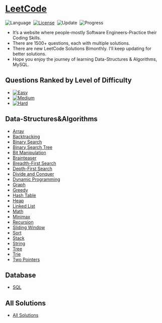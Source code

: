 # [LeetCode](https://leetcode.com/problemset/all/)

![Language](https://img.shields.io/badge/Language-C%20%2F%20C++-255fcc.svg)&nbsp;
[![License](https://img.shields.io/badge/License-MIT-orange.svg)](./LICENSE)&nbsp;
![Update](https://img.shields.io/badge/Update-Monthly-purple.svg)&nbsp;
![Progress](https://img.shields.io/badge/Progress-394%20%2F%201537-brightgreen.svg)&nbsp;

* It’s a website where people-mostly Software Engineers-Practice their Coding Skills.
* There are 1500+ questions, each with multiple solutions.
* There are new LeetCode Solutions Bimonthly. I'll keep updating for better solutions.
* Hope you enjoy the journey of learning Data-Structures & Algorithms, MySQL.

## Questions Ranked by Level of Difficulty

* [![Easy](https://img.shields.io/badge/Easy%20254-63e13d.svg)](https://github.com/PrakharPipersania/LeetCode-Solutions/tree/master/Questions%20Level-Wise/Easy)
* [![Medium](https://img.shields.io/badge/Medium%20136-ffcc00.svg)](https://github.com/PrakharPipersania/LeetCode-Solutions/tree/master/Questions%20Level-Wise/Medium)
* [![Hard](https://img.shields.io/badge/Hard%204-d30000.svg)](https://github.com/PrakharPipersania/LeetCode-Solutions/tree/master/Questions%20Level-Wise/Hard)

## Data-Structures&Algorithms

* [Array](https://github.com/PrakharPipersania/LeetCode-Solutions/tree/master/Array)
* [Backtracking](https://github.com/PrakharPipersania/LeetCode-Solutions/tree/master/Backtracking)
* [Binary Search](https://github.com/PrakharPipersania/LeetCode-Solutions/tree/master/Binary%20Search)
* [Binary Search Tree](https://github.com/PrakharPipersania/LeetCode-Solutions/tree/master/Binary%20Search%20Tree)
* [Bit Manipulation](https://github.com/PrakharPipersania/LeetCode-Solutions/tree/master/Bit%20Manipulation)
* [Brainteaser](https://github.com/PrakharPipersania/LeetCode-Solutions/tree/master/Brainteaser)
* [Breadth-First Search](https://github.com/PrakharPipersania/LeetCode-Solutions/tree/master/Breadth-first%20Search)
* [Depth-First Search](https://github.com/PrakharPipersania/LeetCode-Solutions/tree/master/Depth-first%20Search)
* [Divide and Conquer](https://github.com/PrakharPipersania/LeetCode-Solutions/tree/master/Divide%20and%20Conquer)
* [Dynamic Programming](https://github.com/PrakharPipersania/LeetCode-Solutions/tree/master/Dynamic%20Programming)
* [Graph](https://github.com/PrakharPipersania/LeetCode-Solutions/tree/master/Graph)
* [Greedy](https://github.com/PrakharPipersania/LeetCode-Solutions/tree/master/Greedy)
* [Hash Table](https://github.com/PrakharPipersania/LeetCode-Solutions/tree/master/Hash%20Table)
* [Heap](https://github.com/PrakharPipersania/LeetCode-Solutions/tree/master/Heap)
* [Linked List](https://github.com/PrakharPipersania/LeetCode-Solutions/tree/master/Linked%20List)
* [Math](https://github.com/PrakharPipersania/LeetCode-Solutions/tree/master/Math)
* [Minimax](https://github.com/PrakharPipersania/LeetCode-Solutions/tree/master/Minimax)
* [Recursion](https://github.com/PrakharPipersania/LeetCode-Solutions/tree/master/Recursion)
* [Sliding Window](https://github.com/PrakharPipersania/LeetCode-Solutions/tree/master/Sliding%20Window)
* [Sort](https://github.com/PrakharPipersania/LeetCode-Solutions/tree/master/Sort)
* [Stack](https://github.com/PrakharPipersania/LeetCode-Solutions/tree/master/Stack)
* [String](https://github.com/PrakharPipersania/LeetCode-Solutions/tree/master/String)
* [Tree](https://github.com/PrakharPipersania/LeetCode-Solutions/tree/master/Tree)
* [Trie](https://github.com/PrakharPipersania/LeetCode-Solutions/tree/master/Trie)
* [Two Pointers](https://github.com/PrakharPipersania/LeetCode-Solutions/tree/master/Two%20Pointers)

## Database

* [SQL](https://github.com/PrakharPipersania/LeetCode-Solutions/tree/master/MySQL)

## All Solutions

* [All Solutions](https://github.com/PrakharPipersania/LeetCode-Solutions/tree/master/All%20Solutions)
